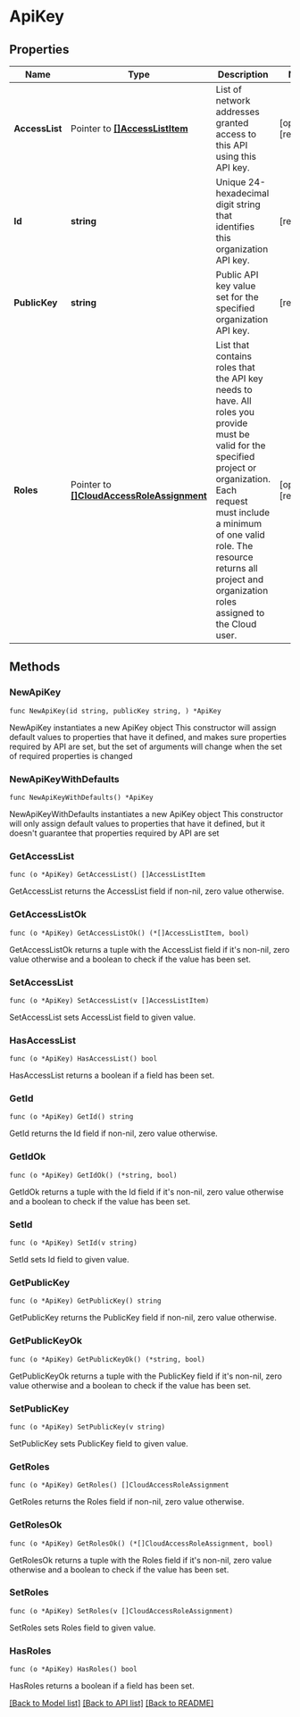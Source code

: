 # ApiKey

## Properties

Name | Type | Description | Notes
------------ | ------------- | ------------- | -------------
**AccessList** | Pointer to [**[]AccessListItem**](AccessListItem.md) | List of network addresses granted access to this API using this API key. | [optional] [readonly] 
**Id** | **string** | Unique 24-hexadecimal digit string that identifies this organization API key. | [readonly] 
**PublicKey** | **string** | Public API key value set for the specified organization API key. | [readonly] 
**Roles** | Pointer to [**[]CloudAccessRoleAssignment**](CloudAccessRoleAssignment.md) | List that contains roles that the API key needs to have. All roles you provide must be valid for the specified project or organization. Each request must include a minimum of one valid role. The resource returns all project and organization roles assigned to the Cloud user. | [optional] [readonly] 

## Methods

### NewApiKey

`func NewApiKey(id string, publicKey string, ) *ApiKey`

NewApiKey instantiates a new ApiKey object
This constructor will assign default values to properties that have it defined,
and makes sure properties required by API are set, but the set of arguments
will change when the set of required properties is changed

### NewApiKeyWithDefaults

`func NewApiKeyWithDefaults() *ApiKey`

NewApiKeyWithDefaults instantiates a new ApiKey object
This constructor will only assign default values to properties that have it defined,
but it doesn't guarantee that properties required by API are set

### GetAccessList

`func (o *ApiKey) GetAccessList() []AccessListItem`

GetAccessList returns the AccessList field if non-nil, zero value otherwise.

### GetAccessListOk

`func (o *ApiKey) GetAccessListOk() (*[]AccessListItem, bool)`

GetAccessListOk returns a tuple with the AccessList field if it's non-nil, zero value otherwise
and a boolean to check if the value has been set.

### SetAccessList

`func (o *ApiKey) SetAccessList(v []AccessListItem)`

SetAccessList sets AccessList field to given value.

### HasAccessList

`func (o *ApiKey) HasAccessList() bool`

HasAccessList returns a boolean if a field has been set.
### GetId

`func (o *ApiKey) GetId() string`

GetId returns the Id field if non-nil, zero value otherwise.

### GetIdOk

`func (o *ApiKey) GetIdOk() (*string, bool)`

GetIdOk returns a tuple with the Id field if it's non-nil, zero value otherwise
and a boolean to check if the value has been set.

### SetId

`func (o *ApiKey) SetId(v string)`

SetId sets Id field to given value.

### GetPublicKey

`func (o *ApiKey) GetPublicKey() string`

GetPublicKey returns the PublicKey field if non-nil, zero value otherwise.

### GetPublicKeyOk

`func (o *ApiKey) GetPublicKeyOk() (*string, bool)`

GetPublicKeyOk returns a tuple with the PublicKey field if it's non-nil, zero value otherwise
and a boolean to check if the value has been set.

### SetPublicKey

`func (o *ApiKey) SetPublicKey(v string)`

SetPublicKey sets PublicKey field to given value.

### GetRoles

`func (o *ApiKey) GetRoles() []CloudAccessRoleAssignment`

GetRoles returns the Roles field if non-nil, zero value otherwise.

### GetRolesOk

`func (o *ApiKey) GetRolesOk() (*[]CloudAccessRoleAssignment, bool)`

GetRolesOk returns a tuple with the Roles field if it's non-nil, zero value otherwise
and a boolean to check if the value has been set.

### SetRoles

`func (o *ApiKey) SetRoles(v []CloudAccessRoleAssignment)`

SetRoles sets Roles field to given value.

### HasRoles

`func (o *ApiKey) HasRoles() bool`

HasRoles returns a boolean if a field has been set.

[[Back to Model list]](../README.md#documentation-for-models) [[Back to API list]](../README.md#documentation-for-api-endpoints) [[Back to README]](../README.md)


